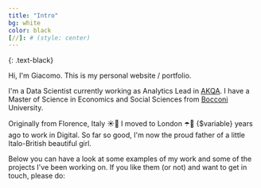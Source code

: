 ```yaml
---
title: "Intro"
bg: white
color: black
[//]: # (style: center)
---
```


{: .text-black}


Hi, I'm Giacomo. This is my personal website / portfolio.

I'm a Data Scientist currently working as Analytics Lead in [AKQA](http://www.akqa.com/). I have a Master of Science in Economics and Social Sciences from [Bocconi](https://www.unibocconi.eu/wps/wcm/connect/Bocconi/SitoPubblico_EN/Navigation+Tree/Home/Programs/Graduate+School/MSc+Prospective+Students/Economic+and+Social+Sciences/ECONOMIC+AND+SOCIAL+SCIENCES_EdAuthor+2008+07+07+03+2) University.

Originally from Florence, Italy ☀️🍷 I moved to London ☂️🍻 {$variable} years ago to work in Digital. 
So far so good, I'm now the proud father of a little Italo-British beautiful girl.


Below you can have a look at some examples of my work and some of the projects I've been working on. 
If you like them (or not) and want to get in touch, please do:
